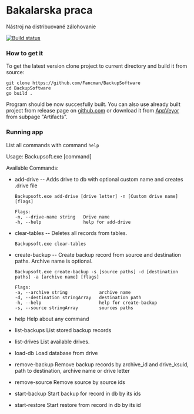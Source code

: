 # Bakalarska praca

Nástroj na distribuované zálohovanie

[![Build status](https://ci.appveyor.com/api/projects/status/github/Fancman/BackupSoftware?svg=TRUE)](https://ci.appveyor.com/project/Fancman/BackupSoftware)



### How to get it

To get the latest version clone project to current directory and build it from source:

```
git clone https://github.com/Fancman/BackupSoftware
cd BackupSoftware
go build .
```

Program should be now succesfully built. You can also use already built project from release page on [github.com](https://github.com/Fancman/BackupSoftware/releases) or download it from [AppVeyor](https://ci.appveyor.com/project/Fancman/backupsoftware) from subpage "Artifacts".



### Running app
List all commands with command  `help`


Usage:
  Backupsoft.exe [command] 

Available Commands:
  - add-drive -- Adds drive to db with optional custom name and creates .drive file
	```
	Backupsoft.exe add-drive [drive letter] -n [Custom drive name] [flags]

	Flags:
	-n, --drive-name string   Drive name
	-h, --help                help for add-drive
	```

  - clear-tables -- Deletes all records from tables.
  	```
	Backupsoft.exe clear-tables
	```
	
  - create-backup -- Create backup record from source and destination paths. Archive name is optional.
 	```
	Backupsoft.exe create-backup -s [source paths] -d [destination paths] -a [archive name] [flags]

	Flags:
	-a, --archive string            archive name
	-d, --destination stringArray   destination path
	-h, --help                      help for create-backup
	-s, --source stringArray        sources paths
	```
  - help          Help about any command
  - list-backups  List stored backup records
  - list-drives   List available drives.
  - load-db       Load database from drive
  - remove-backup Remove backup records by archive_id and drive_ksuid, path to destination, archive name or drive letter
  - remove-source Remove source by source ids
  - start-backup  Start backup for record in db by its ids
  - start-restore Start restore from record in db by its id
